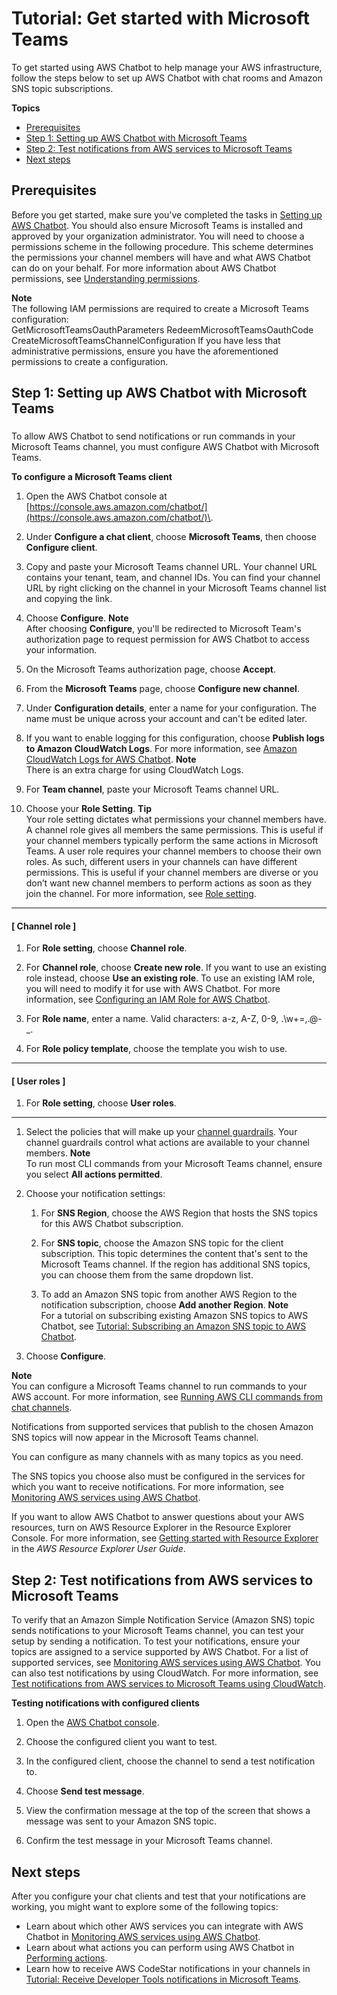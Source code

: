 # Tutorial: Get started with Microsoft Teams<a name="teams-setup"></a>

To get started using AWS Chatbot to help manage your AWS infrastructure, follow the steps below to set up AWS Chatbot with chat rooms and Amazon SNS topic subscriptions\.

**Topics**
+ [Prerequisites](#getting-started-prerequisites-teams)
+ [Step 1: Setting up AWS Chatbot with Microsoft Teams](#teams-client-setup)
+ [Step 2: Test notifications from AWS services to Microsoft Teams](#test-notifications-teams)
+ [Next steps](#next-steps-teams)

## Prerequisites<a name="getting-started-prerequisites-teams"></a>

Before you get started, make sure you've completed the tasks in [Setting up AWS Chatbot](getting-started.md#setting-up)\. You should also ensure Microsoft Teams is installed and approved by your organization administrator\. You will need to choose a permissions scheme in the following procedure\. This scheme determines the permissions your channel members will have and what AWS Chatbot can do on your behalf\. For more information about AWS Chatbot permissions, see [Understanding permissions](understanding-permissions.md)\.

**Note**  
The following IAM permissions are required to create a Microsoft Teams configuration:  
GetMicrosoftTeamsOauthParameters
RedeemMicrosoftTeamsOauthCode
CreateMicrosoftTeamsChannelConfiguration
If you have less that administrative permissions, ensure you have the aforementioned permissions to create a configuration\.

## Step 1: Setting up AWS Chatbot with Microsoft Teams<a name="teams-client-setup"></a>

### <a name="teams-sets"></a>

To allow AWS Chatbot to send notifications or run commands in your Microsoft Teams channel, you must configure AWS Chatbot with Microsoft Teams\.

**To configure a Microsoft Teams client**

1. Open the AWS Chatbot console at [https://console.aws.amazon.com/chatbot/](https://console.aws.amazon.com/chatbot/)\.

1. Under **Configure a chat client**, choose **Microsoft Teams**, then choose **Configure client**\.

1. Copy and paste your Microsoft Teams channel URL\. Your channel URL contains your tenant, team, and channel IDs\. You can find your channel URL by right clicking on the channel in your Microsoft Teams channel list and copying the link\.

1. Choose **Configure**\.
**Note**  
After choosing **Configure**, you'll be redirected to Microsoft Team's authorization page to request permission for AWS Chatbot to access your information\.

1. On the Microsoft Teams authorization page, choose **Accept**\.

1. From the **Microsoft Teams** page, choose **Configure new channel**\. 

1. Under **Configuration details**, enter a name for your configuration\. The name must be unique across your account and can't be edited later\.

1. If you want to enable logging for this configuration, choose **Publish logs to Amazon CloudWatch Logs**\. For more information, see [Amazon CloudWatch Logs for AWS Chatbot](cloudwatch-logs.md)\.
**Note**  
There is an extra charge for using CloudWatch Logs\.

1. For **Team channel**, paste your Microsoft Teams channel URL\.

1. Choose your **Role Setting**\.
**Tip**  
 Your role setting dictates what permissions your channel members have\. A channel role gives all members the same permissions\. This is useful if your channel members typically perform the same actions in Microsoft Teams\. A user role requires your channel members to choose their own roles\. As such, different users in your channels can have different permissions\. This is useful if your channel members are diverse or you don’t want new channel members to perform actions as soon as they join the channel\. For more information, see [Role setting](understanding-permissions.md#role-settings)\. 

------
#### [ Channel role ]

   1. For **Role setting**, choose **Channel role**\.

   1. For **Channel role**, choose **Create new role**\. If you want to use an existing role instead, choose **Use an existing role**\. To use an existing IAM role, you will need to modify it for use with AWS Chatbot\. For more information, see [Configuring an IAM Role for AWS Chatbot](understanding-permissions.md#editing-iam-roles-for-chatbot)\.

   1. For **Role name**, enter a name\. Valid characters: a\-z, A\-Z, 0\-9, \.\\w\+=,\.@\-\_\.

   1. For **Role policy template**, choose the template you wish to use\.

------
#### [ User roles ]

   1. For **Role setting**, choose **User roles**\.

------

1. Select the policies that will make up your [channel guardrails](understanding-permissions.md#channel-guardrails)\. Your channel guardrails control what actions are available to your channel members\.
**Note**  
To run most CLI commands from your Microsoft Teams channel, ensure you select **All actions permitted**\.

1. Choose your notification settings:

   1. For **SNS Region**, choose the AWS Region that hosts the SNS topics for this AWS Chatbot subscription\.

   1. For **SNS topic**, choose the Amazon SNS topic for the client subscription\. This topic determines the content that's sent to the Microsoft Teams channel\. If the region has additional SNS topics, you can choose them from the same dropdown list\.

   1. To add an Amazon SNS topic from another AWS Region to the notification subscription, choose **Add another Region**\. 
**Note**  
For a tutorial on subscribing existing Amazon SNS topics to AWS Chatbot, see [Tutorial: Subscribing an Amazon SNS topic to AWS Chatbot](subscribe-sns-topic.md)\.

1. Choose **Configure**\. 

**Note**  
You can configure a Microsoft Teams channel to run commands to your AWS account\. For more information, see [Running AWS CLI commands from chat channels](chatbot-cli-commands.md)\.

Notifications from supported services that publish to the chosen Amazon SNS topics will now appear in the Microsoft Teams channel\.

You can configure as many channels with as many topics as you need\.

The SNS topics you choose also must be configured in the services for which you want to receive notifications\. For more information, see [Monitoring AWS services using AWS Chatbot](related-services.md)\.

If you want to allow AWS Chatbot to answer questions about your AWS resources, turn on AWS Resource Explorer in the Resource Explorer Console\. For more information, see [Getting started with Resource Explorer ](https://docs.aws.amazon.com/resource-explorer/latest/userguide/getting-started.html)in the *AWS Resource Explorer User Guide*\.

## Step 2: Test notifications from AWS services to Microsoft Teams<a name="test-notifications-teams"></a>

To verify that an Amazon Simple Notification Service \(Amazon SNS\) topic sends notifications to your Microsoft Teams channel, you can test your setup by sending a notification\. To test your notifications, ensure your topics are assigned to a service supported by AWS Chatbot\. For a list of supported services, see [Monitoring AWS services using AWS Chatbot](related-services.md)\. You can also test notifications by using CloudWatch\. For more information, see [Test notifications from AWS services to Microsoft Teams using CloudWatch](test-notifications-cw.md)\.

**Testing notifications with configured clients**

1. Open the [AWS Chatbot console](https://console.aws.amazon.com/chatbot/)\.

1. Choose the configured client you want to test\.

1. In the configured client, choose the channel to send a test notification to\.

1. Choose **Send test message**\.

1. View the confirmation message at the top of the screen that shows a message was sent to your Amazon SNS topic\.

1. Confirm the test message in your Microsoft Teams channel\.

## Next steps<a name="next-steps-teams"></a>

After you configure your chat clients and test that your notifications are working, you might want to explore some of the following topics:
+ Learn about which other AWS services you can integrate with AWS Chatbot in [Monitoring AWS services using AWS Chatbot](related-services.md)\.
+ Learn about what actions you can perform using AWS Chatbot in [Performing actions](performing-actions.md)\.
+ Learn how to receive AWS CodeStar notifications in your channels in [Tutorial: Receive Developer Tools notifications in Microsoft Teams](teams-codestar.md#teams-codestar.title)\.